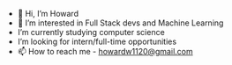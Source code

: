 - 👋 Hi, I’m Howard
- 👀 I’m interested in Full Stack devs and Machine Learning
- I’m currently studying computer science
- I’m looking for intern/full-time opportunities
- 📫 How to reach me - howardw1120@gmail.com

<!---
howwyhoward/howwyhoward is a ✨ special ✨ repository because its `README.md` (this file) appears on your GitHub profile.
You can click the Preview link to take a look at your changes.
--->
